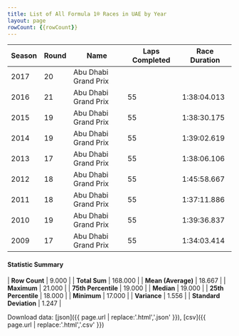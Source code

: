 ```yaml
---
title: List of All Formula 1® Races in UAE by Year
layout: page
rowCount: {{rowCount}}
---
```


| Season | Round | Name | Laps Completed | Race Duration |
|--|--|--|--|--|
| 2017 | 20 | Abu Dhabi Grand Prix |   |   |
| 2016 | 21 | Abu Dhabi Grand Prix | 55 | 1:38:04.013 |
| 2015 | 19 | Abu Dhabi Grand Prix | 55 | 1:38:30.175 |
| 2014 | 19 | Abu Dhabi Grand Prix | 55 | 1:39:02.619 |
| 2013 | 17 | Abu Dhabi Grand Prix | 55 | 1:38:06.106 |
| 2012 | 18 | Abu Dhabi Grand Prix | 55 | 1:45:58.667 |
| 2011 | 18 | Abu Dhabi Grand Prix | 55 | 1:37:11.886 |
| 2010 | 19 | Abu Dhabi Grand Prix | 55 | 1:39:36.837 |
| 2009 | 17 | Abu Dhabi Grand Prix | 55 | 1:34:03.414 |

#### Statistic Summary

| **Row Count** | 9.000 |
| **Total Sum** | 168.000 |
| **Mean (Average)** | 18.667 |
| **Maximum** | 21.000 |
| **75th Percentile** | 19.000 |
| **Median** | 19.000 |
| **25th Percentile** | 18.000 |
| **Minimum** | 17.000 |
| **Variance** | 1.556 |
| **Standard Deviation** | 1.247 |

Download data: [json]({{ page.url | replace:'.html','.json' }}), [csv]({{ page.url | replace:'.html','.csv' }})
